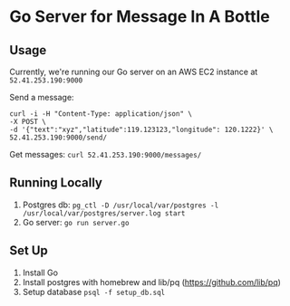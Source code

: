 # Go Server for Message In A Bottle
## Usage
Currently, we're running our Go server on an AWS EC2 instance at `52.41.253.190:9000`

Send a message:
```
curl -i -H "Content-Type: application/json" \
-X POST \
-d '{"text":"xyz","latitude":119.123123,"longitude": 120.1222}' \
52.41.253.190:9000/send/
```
Get messages: `curl 52.41.253.190:9000/messages/`

## Running Locally
1. Postgres db: `pg_ctl -D /usr/local/var/postgres -l /usr/local/var/postgres/server.log start`
2. Go server: `go run server.go`

## Set Up
1. Install Go
2. Install postgres with homebrew and lib/pq (https://github.com/lib/pq)
3. Setup database `psql -f setup_db.sql`
